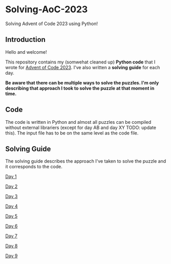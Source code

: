 # Solving-AoC-2023
Solving Advent of Code 2023 using Python!

## Introduction
Hello and welcome!

This repository contains my (somwehat cleaned up) **Python code** that I wrote for [Advent of Code 2023](https://adventofcode.com/2023). I've also written a **solving guide** for each day.

**Be aware that there can be multiple ways to solve the puzzles. I'm only describing that approach I took to solve the puzzle at that moment in time.**

## Code
The code is written in Python and almost all puzzles can be compiled without external librariers (except for day AB and day XY TODO: update this). The input file has to be on the same level as the code file.
## Solving Guide
The solving guide describes the approach I've taken to solve the puzzle and it corresponds to the code.

[Day 1](https://github.com/JinfuC/Solving-AoC-2023/blob/main/day1/solving-guide.md)

[Day 2](https://github.com/JinfuC/Solving-AoC-2023/blob/main/day2/solving-guide.md)

[Day 3](https://github.com/JinfuC/Solving-AoC-2023/blob/main/day3/solving-guide.md)

[Day 4](https://github.com/JinfuC/Solving-AoC-2023/blob/main/day4/solving-guide.md)

[Day 5](https://github.com/JinfuC/Solving-AoC-2023/blob/main/day5/solving-guide.md)

[Day 6](https://github.com/JinfuC/Solving-AoC-2023/blob/main/day6/solving-guide.md)

[Day 7](https://github.com/JinfuC/Solving-AoC-2023/blob/main/day7/solving-guide.md)

[Day 8](https://github.com/JinfuC/Solving-AoC-2023/blob/main/day8/solving-guide.md)

[Day 9](https://github.com/JinfuC/Solving-AoC-2023/blob/main/day9/solving-guide.md)